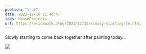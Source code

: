 ```yaml
---
publish: "true"
date: 2022-12-18 21:40:47
tags: HouseProjects
url: https://ericmwalk.blog/2022/12/18/slowly-starting-to.html
---
```


Slowly starting to come back together after painting today…


![](https://ericmwalk.blog/uploads/2022/6192936654.jpg)